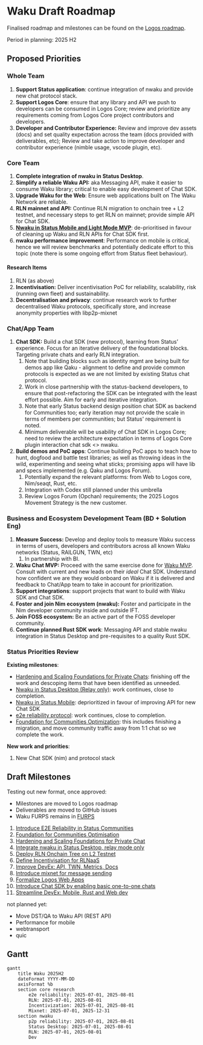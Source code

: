 # Waku Draft Roadmap

Finalised roadmap and milestones can be found on the [Logos roadmap](https://roadmap.logos.co/waku/).

Period in planning: 2025 H2

## Proposed Priorities

### Whole Team

1. **Support Status application**: continue integration of nwaku and provide new chat protocol stack. 
2. **Support Logos Core**: ensure that any library and API we push to developers can be consumed in Logos Core; review and prioritize any requirements coming from Logos Core project contributors and developers.
3. **Developer and Contributor Experience:** Review and improve dev assets (docs) and set quality expectation across the team (docs provided with deliverables, etc); Review and take action to improve developer and contributor experience (nimble usage, vscode plugin, etc).

### Core Team

1. **Complete integration of nwaku in Status Desktop**.
2. **Simplify a reliable Waku API:** aka Messaging API, make it easier to consume Waku library; critical to enable easy development of Chat SDK.
3. **Upgrade Waku for the Web**: Ensure web applications built on The Waku Network are reliable.
4. **RLN mainnet and API:** Continue RLN migration to onchain tree + L2 testnet, and necessary steps to get RLN on mainnet; provide simple API for Chat SDK.
5. **[Nwaku in Status Mobile and Light Mode MVP](https://github.com/waku-org/pm/milestone/39)**: de-prioritised in favour of cleaning up Waku and RLN APIs for Chat SDK first.
6. **nwaku performance improvement**: Performance on mobile is critical, hence we will review benchmarks and potentially dedicate effort to this topic
(note there is some ongoing effort from Status fleet behaviour).

#### Research Items

1. RLN (as above)
2. **Incentivisation:** Deliver incentivisation PoC for reliability, scalability, risk (running own fleet) and sustainability.
3. **Decentralisation and privacy**: continue research work to further decentralised Waku protocols, specifically store, and increase anonymity properties with libp2p-mixnet

### Chat/App Team

1. **Chat SDK:** Build a chat SDK (new protocol), learning from Status’ experience. Focus for an iterative delivery of the foundational blocks. Targeting private chats and early RLN integration.
   1. Note that building blocks such as identity mgmt are being built for demos app like Qaku - alignment to define and provide common protocols is expected as we are not limited by existing Status chat protocol.
   2. Work in close partnership with the status-backend developers, to ensure that post-refactoring the SDK can be integrated with the least effort possible. Aim for early and iterative integration.
   3. Note that early Status backend design position chat SDK as backend for Communities too; early iteration may not provide the scale in terms of members per communities; but Status' requirement is noted. 
   4. Minimum deliverable will be usability of Chat SDK in Logos Core; need to review the architecture expectation in terms of Logos Core plugin interaction chat sdk <> nwaku.
2. **Build demos and PoC apps**: Continue building PoC apps to teach how to hunt, dogfood and battle test libraries; as well as throwing ideas in the wild, experimenting and seeing what sticks; promising apps will have lib and specs implemented (e.g. Qaku and Logos Forum).
   1. Potentially expand the relevant platforms: from Web to Logos core, Nim/seaqt, Rust, etc.
   2. Integration with Codex still planned under this umbrella
   3. Review Logos Forum (Opchan) requirements; the 2025 Logos Movement Strategy is the new customer.

### Business and Ecosystem Development Team (BD + Solution Eng)

1. **Measure Success:** Develop and deploy tools to measure Waku success in terms of users, developers and contributors across all known Waku networks (Status, RAILGUN, TWN, etc)
    1. In partnership with BI.
2. **Waku Chat MVP:** Proceed with the same exercise done for [Waku MVP](https://www.notion.so/Waku-MVP-1838f96fb65c8039acabf8a6a1e689e7?pvs=21).
   Consult with current and new leads on their *ideal* Chat SDK.
   Understand how confident we are they would onboard on Waku if it is delivered and feedback to Chat/App team to take in account for prioritization.
3. **Support integrations**: support projects that want to build with Waku SDK and Chat SDK. 
4. **Foster and join Nim ecosystem (nwaku):** Foster and participate in the Nim developer community inside and outside IFT.
5. **Join FOSS ecosystem:** Be an active part of the FOSS developer community.
6. **Continue planned Rust SDK work**: Messaging API and stable nwaku integration in Status Desktop and pre-requisites to a quality Rust SDK.

### Status Priorities Review

**Existing milestones**:

- [Hardening and Scaling Foundations for Private Chats](https://roadmap.logos.co/waku/milestones/open/2025-hardening-and-scaling-foundations-for-private-chats): finishing off the work and descoping items that have been identified as unneeded.
- [Nwaku in Status Desktop (Relay only)](https://roadmap.logos.co/waku/milestones/open/2024-nwaku-in-status-desktop): work continues, close to completion. 
- [Nwaku in Status Mobile](https://roadmap.logos.co/waku/milestones/open/2025-nwaku-in-status-mobile): deprioritized in favour of improving API for new Chat SDK
- [e2e reliability protocol](https://roadmap.logos.co/waku/milestones/open/2024-e2e-reliability-protocol): work continues, close to completion.
- [Foundation for Communities Optimization](https://github.com/waku-org/pm/milestone/31): this includes finishing a migration, and move community traffic away from 1:1 chat so we complete the work.

**New work and priorities**:

1. New Chat SDK (nim) and protocol stack

## Draft Milestones

Testing out new format, once approved:

- Milestones are moved to Logos roadmap
- Deliverables are moved to GitHub issues
- Waku FURPS remains in [FURPS](/FURPS/README.md)

1. [Introduce E2E Reliability in Status Communities](./introduce_e2e_reliability_in_status.md)
2. [Foundation for Communities Optimisation](/draft-roadmap/foundation_for_communities_optimisation.md)
3. [Hardening and Scaling Foundations for Private Chat](/draft-roadmap/hardening_and_scaling_foundation_for_private_chat.md)
4. [Integrate nwaku in Status Desktop, relay mode only](/draft-roadmap/integrate_nwaku_in_status_desktop_relay_mode_only.md)
5. [Deploy RLN Onchain Tree on L2 Testnet](/draft-roadmap/deploy_rln_onchain_tree_on_l2_testnet.md)
6. [Define Incentivisation for RLNaaS](/draft-roadmap/define_incentivisation_for_rlnaas.md)
7. [Improve DevEx: API, TWN, Metrics, Docs](/draft-roadmap/improve_devex_api_twn_metrics_docs.md)
8. [Introduce mixnet for message sending]()
9. [Formalize Logos Web Apps]()
10. [Introduce Chat SDK by enabling basic one-to-one chats]()
11. [Streamline DevEx: Mobile, Rust and Web dev]()

not planned yet:
- Move DST/QA to Waku API (REST API)
- Performance for mobile
- webtransport
- quic

## Gantt

```mermaid
gantt
    title Waku 2025H2
    dateFormat YYYY-MM-DD
    axisFormat %b
    section core research
        e2e reliability: 2025-07-01, 2025-08-01
        RLN: 2025-07-01, 2025-08-01
        Incentivization: 2025-07-01, 2025-08-01
        Mixnet: 2025-07-01, 2025-12-31
    section nwaku
        p2p reliability: 2025-07-01, 2025-08-01
        Status Desktop: 2025-07-01, 2025-08-01
        RLN: 2025-07-01, 2025-08-01
        Dev
```